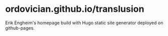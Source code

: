 # ordovician.github.io/translusion

Erik Engheim's homepage build with Hugo static site generator deployed on github-pages.
